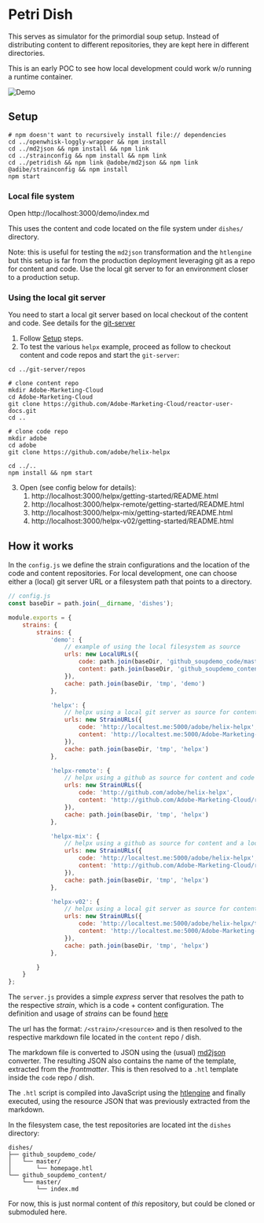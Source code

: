 Petri Dish
==========

This serves as simulator for the primordial soup setup. Instead of distributing content to different repositories, they are kept here in different directories.

This is an early POC to see how local development could work w/o running a runtime container.

![Demo](docs/demo.gif)

Setup
-----------

```
# npm doesn't want to recursively install file:// dependencies 
cd ../openwhisk-loggly-wrapper && npm install
cd ../md2json && npm install && npm link
cd ../strainconfig && npm install && npm link
cd ../petridish && npm link @adobe/md2json && npm link @adibe/strainconfig && npm install
npm start
```

### Local file system

Open http://localhost:3000/demo/index.md

This uses the content and code located on the file system under `dishes/` directory.

Note: this is useful for testing the `md2json` transformation and the `htlengine` but this setup is far from the production deployment leveraging git as a repo for content and code.
Use the local git server to for an environment closer to a production setup.

### Using the local git server

 You need to start a local git server based on local checkout of the content and code. See details for the [git-server](../git-server)

1. Follow [Setup](#Setup) steps.
2. To test the various `helpx` example, proceed as follow to checkout content and code repos and start the `git-server`:

```
cd ../git-server/repos

# clone content repo
mkdir Adobe-Marketing-Cloud
cd Adobe-Marketing-Cloud
git clone https://github.com/Adobe-Marketing-Cloud/reactor-user-docs.git
cd ..

# clone code repo
mkdir adobe
cd adobe
git clone https://github.com/adobe/helix-helpx

cd ../..
npm install && npm start
````

3. Open (see config below for details):
    1. http://localhost:3000/helpx/getting-started/README.html
    1. http://localhost:3000/helpx-remote/getting-started/README.html
    1. http://localhost:3000/helpx-mix/getting-started/README.html
    1. http://localhost:3000/helpx-v02/getting-started/README.html

How it works
------------

In the `config.js` we define the strain configurations and the location of the code and content repositories.
For local development, one can choose either a (local) git server URL or a filesystem path that points to a directory.

```js
// config.js
const baseDir = path.join(__dirname, 'dishes');

module.exports = {
    strains: {
        strains: {
            'demo': {
                // example of using the local filesystem as source
                urls: new LocalURLs({
                    code: path.join(baseDir, 'github_soupdemo_code/master'),
                    content: path.join(baseDir, 'github_soupdemo_content/master')
                }),
                cache: path.join(baseDir, 'tmp', 'demo')
            },

            'helpx': {
                // helpx using a local git server as source for content and code
                urls: new StrainURLs({
                    code: 'http://localtest.me:5000/adobe/helix-helpx',
                    content: 'http://localtest.me:5000/Adobe-Marketing-Cloud/reactor-user-docs'
                }),
                cache: path.join(baseDir, 'tmp', 'helpx')
            },

            'helpx-remote': {
                // helpx using a github as source for content and code
                urls: new StrainURLs({
                    code: 'http://github.com/adobe/helix-helpx',
                    content: 'http://github.com/Adobe-Marketing-Cloud/reactor-user-docs'
                }),
                cache: path.join(baseDir, 'tmp', 'helpx')
            },

            'helpx-mix': {
                // helpx using a github as source for content and a local git server as source for code
                urls: new StrainURLs({
                    code: 'http://localtest.me:5000/adobe/helix-helpx',
                    content: 'http://github.com/Adobe-Marketing-Cloud/reactor-user-docs'
                }),
                cache: path.join(baseDir, 'tmp', 'helpx')
            },

            'helpx-v02': {
                // helpx using a local git server as source for content and code but branch v0.1 (sample release tag) of the code.
                urls: new StrainURLs({
                    code: 'http://localtest.me:5000/adobe/helix-helpx/tree/v0.2',
                    content: 'http://localtest.me:5000/Adobe-Marketing-Cloud/reactor-user-docs/tree/master'
                }),
                cache: path.join(baseDir, 'tmp', 'helpx')
            },

        }
    }
};
```

The `server.js` provides a simple _express_ server that resolves the path to the respective _strain_, which is a 
code + content configuration. The definition and usage of _strains_ can be found [here](https://github.com/adobe/project-helix/blob/master/prototypes/README.md#strains)

The url has the format: `/<strain>/<resource>` and is then resolved to the respective markdown file located in the `content` repo / dish.

The markdown file is converted to JSON using the (usual) [md2json](../md2json) converter. The resulting JSON also contains
the name of the template, extracted from the _frontmatter_. This is then resolved to a `.htl` template inside the `code` repo / dish.

The `.htl` script is compiled into JavaScript using the [htlengine](../htlengine) and finally executed, using the 
resource JSON that was previously extracted from the markdown.

In the filesystem case, the test repositories are located int the  `dishes` directory:

```
dishes/
├── github_soupdemo_code/
│   └── master/
│       └── homepage.htl
└── github_soupdemo_content/
    └── master/
        └── index.md
```

For now, this is just normal content of _this_ repository, but could be cloned or submoduled here.
